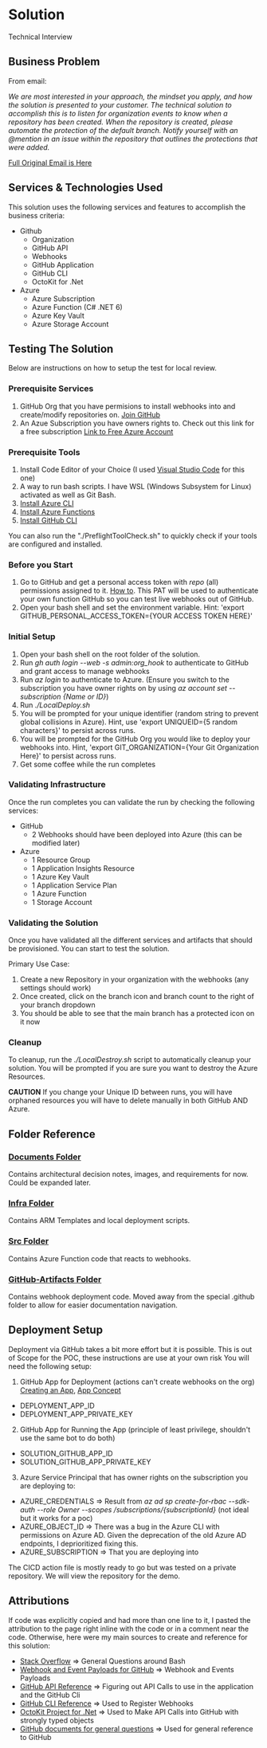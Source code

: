# Solution
Technical Interview

## Business Problem

From email:

*We are most interested in your approach, the mindset you apply, and how the solution is presented to your customer. The technical solution to accomplish this is to listen for organization events to know when a repository has been created. When the repository is created, please automate the protection of the default branch. Notify yourself with an @mention in an issue within the repository that outlines the protections that were added.*

[Full Original Email is Here](/docs/requirements/2022_04_12_Email.md)

## Services & Technologies Used
This solution uses the following services and features to accomplish the business criteria:

- Github
    - Organization
    - GitHub API
    - Webhooks
    - GitHub Application
    - GitHub CLI
    - OctoKit for .Net 
- Azure
    - Azure Subscription
    - Azure Function (C# .NET 6)
    - Azure Key Vault
    - Azure Storage Account

## Testing The Solution

Below are instructions on how to setup the test for local review. 

### Prerequisite Services
1. GitHub Org that you have permisions to install webhooks into and create/modify repositories on. [Join GitHub](https://github.com/join)
2. An Azue Subscription you have owners rights to. Check out this link for a free subscription [Link to Free Azure Account](https://azure.microsoft.com/en-us/free/)

### Prerequisite Tools
1. Install Code Editor of your Choice (I used [Visual Studio Code](https://code.visualstudio.com/) for this one)
2. A way to run bash scripts. I have WSL (Windows Subsystem for Linux) activated as well as Git Bash. 
3. [Install Azure CLI](https://docs.microsoft.com/en-us/cli/azure/install-azure-cli)
4. [Install Azure Functions](https://docs.microsoft.com/en-us/azure/azure-functions/functions-develop-local)
5. [Install GitHub CLI](https://github.com/cli/cli#installation)

You can also run the "./PreflightToolCheck.sh" to quickly check if your tools are configured and installed.

### Before you Start
1. Go to GitHub and get a personal access token with *repo* (all) permissions assigned to it. [How to](https://docs.github.com/en/authentication/keeping-your-account-and-data-secure/creating-a-personal-access-token). This PAT will be used to authenticate your own function GitHub so you can test live webhooks out of GitHub.
2. Open your bash shell and set the environment variable. Hint: 'export GITHUB_PERSONAL_ACCESS_TOKEN={YOUR ACCESS TOKEN HERE}'

### Initial Setup
1. Open your bash shell on the root folder of the solution.
2. Run *gh auth login --web -s admin:org_hook* to authenticate to GitHub and grant access to manage webhooks
3. Run *az login* to authenticate to Azure. (Ensure you switch to the subscription you have owner rights on by using *az account set --subscription {Name or ID}*)
4. Run *./LocalDeploy.sh*
5. You will be prompted for your unique identifier (random string to prevent global collisions in Azure). Hint, use 'export UNIQUEID={5 random characters}' to persist across runs.
6. You will be prompted for the GitHub Org you would like to deploy your webhooks into. Hint, 'export GIT_ORGANIZATION={Your Git Organization Here}' to persist across runs.
7. Get some coffee while the run completes

### Validating Infrastructure
Once the run completes you can validate the run by checking the following services:

- GitHub
  - 2 Webhooks should have been deployed into Azure (this can be modified later)
- Azure
  - 1 Resource Group
  - 1 Application Insights Resource
  - 1 Azure Key Vault
  - 1 Application Service Plan
  - 1 Azure Function
  - 1 Storage Account

### Validating the Solution
Once you have validated all the different services and artifacts that should be provisioned. You can start to test the solution.

Primary Use Case:
1. Create a new Repository in your organization with the webhooks (any settings should work)
2. Once created, click on the branch icon and branch count to the right of your branch dropdown
3. You should be able to see that the main branch has a protected icon on it now

### Cleanup
To cleanup, run the *./LocalDestroy.sh* script to automatically cleanup your solution. You will be prompted if you are sure you want to destroy the Azure Resources.

**CAUTION** If you change your Unique ID between runs, you will have orphaned resources you will have to delete manually in both GitHub AND Azure. 

## Folder Reference

### [Documents Folder](./docs/)

Contains architectural decision notes, images, and requirements for now. Could be expanded later. 

### [Infra Folder](./infra/)

Contains ARM Templates and local deployment scripts. 

### [Src Folder](./src/)

Contains Azure Function code that reacts to webhooks.

### [GitHub-Artifacts Folder](./github-artifacts/)

Contains webhook deployment code. Moved away from the special .github folder to allow for easier documentation navigation.

## Deployment Setup

Deployment via GitHub takes a bit more effort but it is possible. This is out of Scope for the POC, these instructions are use at your own risk You will need the following setup:

1. GitHub App for Deployment (actions can't create webhooks on the org) [Creating an App](hhttps://docs.github.com/en/developers/apps/building-github-apps/creating-a-github-app), [App Concept](https://docs.github.com/en/developers/apps/getting-started-with-apps/about-apps)
  - DEPLOYMENT_APP_ID
  - DEPLOYMENT_APP_PRIVATE_KEY

2. GitHub App for Running the App (principle of least privilege, shouldn't use the same bot to do both) 
  - SOLUTION_GITHUB_APP_ID
  - SOLUTION_GITHUB_APP_PRIVATE_KEY

3. Azure Service Principal that has owner rights on the subscription you are deploying to:
  - AZURE_CREDENTIALS => Result from *az ad sp create-for-rbac --sdk-auth --role Owner  --scopes /subscriptions/{subscriptionId}* (not ideal but it works for a poc)
  - AZURE_OBJECT_ID => There was a bug in the Azure CLI with permissions on Azure AD. Given the deprecation of the old Azure AD endpoints, I deprioritized fixing this.
  - AZURE_SUBSCRIPTION => That you are deploying into

The CICD action file is mostly ready to go but was tested on a private repository. We will view the repository for the demo. 

## Attributions

If code was explicitly copied and had more than one line to it, I pasted the attribution to the page right inline with the code or in a comment near the code. Otherwise, here were my main sources to create and reference for this solution:

- [Stack Overflow](https://stackoverflow.com/) => General Questions around Bash
- [Webhook and Event Payloads for GitHub](https://docs.github.com/en/developers/webhooks-and-events/webhooks/webhook-events-and-payloads) => Webhook and Events Payloads
- [GitHub API Reference](https://docs.github.com/en/rest/reference) => Figuring out API Calls to use in the application and the GitHub Cli
- [GitHub CLI Reference](https://cli.github.com/manual/index) => Used to Register Webhooks
- [OctoKit Project for .Net](https://github.com/octokit/octokit.net) => Used to Make API Calls into GitHub with strongly typed objects
- [GitHub documents for general questions](https://docs.github.com/en) => Used for general reference to GitHub
